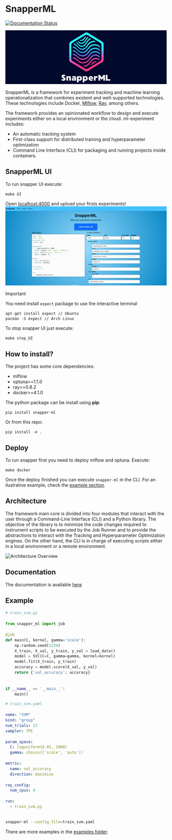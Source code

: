 # SnapperML

[![Documentation Status](https://readthedocs.org/projects/snapperml/badge/?version=latest)](https://snapperml.readthedocs.io/en/latest/?badge=latest)

![](docs/assets/banner.png)

SnapperML is a framework for experiment tracking and machine learning operationalization that combines existent and well-supported technologies. These technologies include Docker, [Mlflow](https://mlflow.org/), [Ray](https://github.com/ray-project/ray/), among others.

The framework provides an opinionated workflow to design and execute experiments either on a local environment or the cloud. ml-experiment includes:

- An automatic tracking system
- First-class support for distributed training and hyperparameter optimization
- Command Line Interface (CLI) for packaging and running projects inside containers.

## SnapperML UI

To run snapper UI execute:

```
make UI
```

Open [localhost:4000](http://localhost:4000/) and upload your firsts experiments!
![](docs/assets/UI.png)

> [!IMPORTANT]
> You need install `expect` package to use the interactive terminal

```
apt-get install expect // Ubuntu
pacman -S expect // Arch Linux
```

To stop snapper UI just execute:

```
make stop_UI
```

## How to install?

The project has some core dependencies:

- mlflow
- optuna>=1.1.0
- ray>=0.8.2
- docker>=4.1.0

The python package can be install using **pip**:

```
pip install snapper-ml
```

Or from this repo:

```
pip install -e .
```

## Deploy

To run snapper first you need to deploy mlflow and optuna. Execute:

```
make docker
```

Once the deploy finished you can execute `snapper-ml` in the CLI. For an ilustrative example, check the [example section](#Example).

## Architecture

The framework main core is divided into four modules that interact with the user through a Command-Line Interface (CLI) and a Python library.
The objective of the library is to minimize the code changes required to instrument scripts to be executed by the Job Runner and to provide the abstractions to interact with the Tracking and Hyperparameter Optimization engines. On the other hand, the CLI is in charge of executing scripts either in a local
environment or a remote environment.

![Architecture Overview](./thesis/source/figures/ml_experiment_overview.svg)

## Documentation

The documentation is available [here](https://snapperml.readthedocs.io/en/latest/)

## Example

```python
# train_svm.py

from snapper_ml import job

@job
def main(C, kernel, gamma='scale'):
    np.random.seed(1234)
    X_train, X_val, y_train, y_val = load_data()
    model = SVC(C=C, gamma=gamma, kernel=kernel)
    model.fit(X_train, y_train)
    accuracy = model.score(X_val, y_val)
    return {'val_accuracy': accuracy}


if __name__ == '__main__':
    main()
```

```yaml
# train_svm.yaml

name: "SVM"
kind: "group"
num_trials: 12
sampler: TPE

param_space:
  C: loguniform(0.01, 1000)
  gamma: choice(['scale', 'auto'])

metric:
  name: val_accuracy
  direction: maximize

ray_config:
  num_cpus: 4

run:
  - train_svm.py
```

```bash

snapper-ml --config_file=train_svm.yaml
```

There are more examples in the [examples folder](https://github.com/yerasiito/SnapperML/tree/master/examples).

